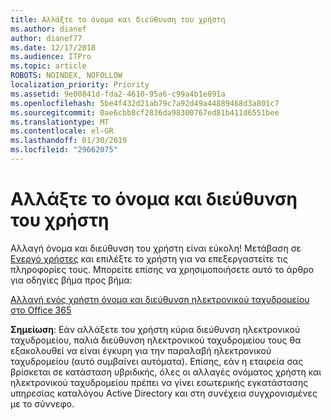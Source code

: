 ```yaml
---
title: Αλλάξτε το όνομα και διεύθυνση του χρήστη
ms.author: dianef
author: dianef77
ms.date: 12/17/2018
ms.audience: ITPro
ms.topic: article
ROBOTS: NOINDEX, NOFOLLOW
localization_priority: Priority
ms.assetid: 9e00841d-fda2-4610-95a6-c99a4b1e891a
ms.openlocfilehash: 5be4f432d21ab79c7a92d49a44889468d3a801c7
ms.sourcegitcommit: 0ae6cbb8cf2836da98300767ed81b411d6551bee
ms.translationtype: MT
ms.contentlocale: el-GR
ms.lasthandoff: 01/30/2019
ms.locfileid: "29662075"
---
```

# <a name="change-a-users-name-and-email-address"></a>Αλλάξτε το όνομα και διεύθυνση του χρήστη

Αλλαγή όνομα και διεύθυνση του χρήστη είναι εύκολη! Μετάβαση σε [Ενεργό χρήστες](https://support.office.com/article/https://portal.office.com/adminportal/home.aspx#/users) και επιλέξτε το χρήστη για να επεξεργαστείτε τις πληροφορίες τους. Μπορείτε επίσης να χρησιμοποιήσετε αυτό το άρθρο για οδηγίες βήμα προς βήμα: 
  
[Αλλαγή ενός χρήστη όνομα και διεύθυνση ηλεκτρονικού ταχυδρομείου στο Office 365](https://support.office.com/article/https://support.office.com/article/Change-a-user-name-and-email-address-in-Office-365-fb5ac074-e203-4e1f-9843-b9d1a3e03297?wt.mc_id=change_email_AI.aspx)
  
 **Σημείωση**: Εάν αλλάξετε του χρήστη κύρια διεύθυνση ηλεκτρονικού ταχυδρομείου, παλιά διεύθυνση ηλεκτρονικού ταχυδρομείου τους θα εξακολουθεί να είναι έγκυρη για την παραλαβή ηλεκτρονικού ταχυδρομείου (αυτό συμβαίνει αυτόματα). Επίσης, εάν η εταιρεία σας βρίσκεται σε κατάσταση υβριδικής, όλες οι αλλαγές ονόματος χρήστη και ηλεκτρονικού ταχυδρομείου πρέπει να γίνει εσωτερικής εγκατάστασης υπηρεσίας καταλόγου Active Directory και στη συνέχεια συγχρονισμένες με το σύννεφο. 
  


